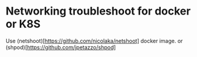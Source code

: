 # Networking troubleshoot for docker or K8S

Use (netshoot)[https://github.com/nicolaka/netshoot] docker image.
or (shpod)[https://github.com/jpetazzo/shpod] 

